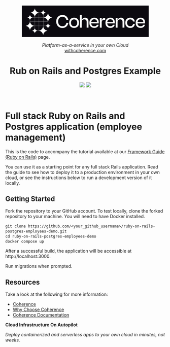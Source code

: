 <p align="center">
  <a href="https://www.withcoherence.com">
    <img alt="Coherence Logo" title="Coherence" src="./logo.png" width="400" style="color: black">
  </a>
</p>


<p align="center">
  <i>Platform-as-a-service in your own Cloud</i><br/> 
  <a href="https://www.withcoherence.com">withcoherence.com</a>
</p>

<h1 align="center">
Rub on Rails and Postgres Example
</h1>

<p align="center">
<img src="https://img.shields.io/badge/rails-%23CC0000.svg?style=for-the-badge&logo=ruby-on-rails&logoColor=white">
<img src="https://img.shields.io/badge/postgres-%23316192.svg?style=for-the-badge&logo=postgresql&logoColor=white">
</p>

<br/>

# Full stack Ruby on Rails and Postgres application (employee management)

<p>
This is the code to accompany the tutorial available at our <a href="https://docs.withcoherence.com/coherence-templates/full-stack-template/?tabs=rubyonrails">Framework Guide (Ruby on Rails)</a> page.
</p>

You can use it as a starting point for any full stack Rails application. Read the guide to see how to deploy it to a production environment in your own cloud, or see the instructions below to run a development version of it locally.

## Getting Started 

Fork the repository to your GitHub account. To test locally, clone the forked repository to your machine. You will need to have Docker installed.

```shell
git clone https://github.com/<your_github_username>/ruby-on-rails-postgres-employees-demo.git
cd ruby-on-rails-postgres-employees-demo
docker compose up 
```

After a successful build, the application will be accessible at http://localhost:3000.

Run migrations when prompted.

## Resources

Take a look at the following for more information:

* [Coherence](https://www.withcoherence.com)
* [Why Choose Coherence](https://docs.withcoherence.com/#why-choose-coherence)
* [Coherence Documentation](docs.withcoherence.com)

**Cloud Infrastructure On Autopilot**

_Deploy containerized and serverless apps to your own cloud in minutes, not weeks._
